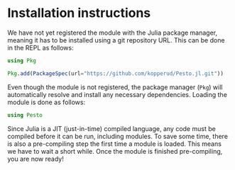 # Installation instructions

We have not yet registered the module with the Julia package manager, meaning it has to be installed using a git repository URL. This can be done in the REPL as follows:

```julia
using Pkg

Pkg.add(PackageSpec(url="https://github.com/kopperud/Pesto.jl.git"))
```

Even though the module is not registered, the package manager (`Pkg`) will automatically resolve and install any necessary dependencies. Loading the module is done as follows:

```julia
using Pesto
```

Since Julia is a JIT (just-in-time) compiled language, any code must be compiled before it can be run, including modules. To save some time, there is also a pre-compiling step the first time a module is loaded. This means we have to wait a short while. Once the module is finished pre-compiling, you are now ready!
